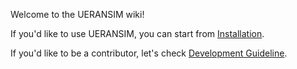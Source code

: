 Welcome to the UERANSIM wiki!

If you'd like to use UERANSIM, you can start from [Installation](Installation).

If you'd like to be a contributor, let's check [Development Guideline](Development-Guideline).